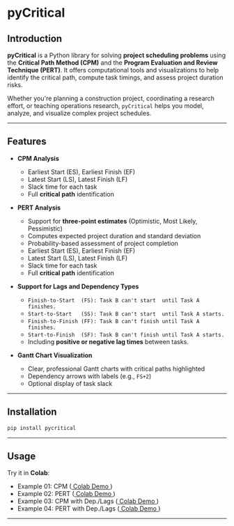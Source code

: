 # pyCritical

## Introduction

**pyCritical** is a Python library for solving **project scheduling problems** using the **Critical Path Method (CPM)** and the **Program Evaluation and Review Technique (PERT)**. It offers computational tools and visualizations to help identify the critical path, compute task timings, and assess project duration risks.

Whether you're planning a construction project, coordinating a research effort, or teaching operations research, `pyCritical` helps you model, analyze, and visualize complex project schedules.

---

## Features

- **CPM Analysis**  
  - Earliest Start (ES), Earliest Finish (EF)
  - Latest Start   (LS), Latest Finish   (LF)
  - Slack time for each task
  - Full **critical path** identification

- **PERT Analysis**  
  - Support for **three-point estimates** (Optimistic, Most Likely, Pessimistic)
  - Computes expected project duration and standard deviation
  - Probability-based assessment of project completion
  - Earliest Start (ES), Earliest Finish (EF)
  - Latest Start   (LS), Latest Finish   (LF)
  - Slack time for each task
  - Full **critical path** identification

- **Support for Lags and Dependency Types**  
  - `Finish-to-Start  (FS): Task B can't start  until Task A finishes.`
  - `Start-to-Start   (SS): Task B can't start  until Task A starts.`
  - `Finish-to-Finish (FF): Task B can't finish until Task A finishes.`
  - `Start-to-Finish  (SF): Task B can't finish until Task A starts.`  
  - Including **positive or negative lag times** between tasks.

- **Gantt Chart Visualization**  
  - Clear, professional Gantt charts with critical paths highlighted
  - Dependency arrows with labels (e.g., `FS+2`)
  - Optional display of task slack

---

## Installation

```bash
pip install pycritical
```

---

## Usage

Try it in **Colab**:

- Example 01: CPM  ([ Colab Demo ](https://colab.research.google.com/drive/1d9Hrldzh5qnSQlYUhjmsiHh6Tv6G3CF5?usp=sharing))
- Example 02: PERT ([ Colab Demo ](https://colab.research.google.com/drive/1RQt0MSD6j7GPT6_K3_8gqaSGPgflh6U5?usp=sharing))
- Example 03: CPM  with Dep./Lags ([ Colab Demo ](https://colab.research.google.com/drive/1Kh_E4U_KPWxrvdWsfcW9jRdxAF-lAvYR?usp=sharing))
- Example 04: PERT with Dep./Lags ([ Colab Demo ](https://colab.research.google.com/drive/1Y-uuIZcAP7b_qJddV93K5Vp8Eaeh4uhp?usp=sharing))

---
